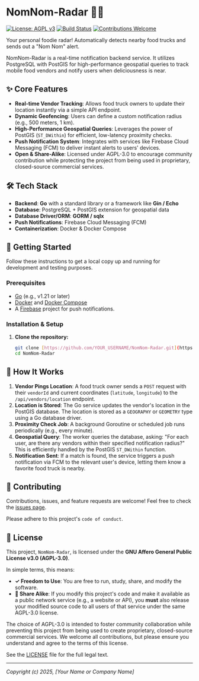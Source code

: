 # NomNom-Radar 🍔📡

[![License: AGPL v3](https://img.shields.io/badge/License-AGPL%20v3-blue.svg)](https://www.gnu.org/licenses/agpl-3.0)
[![Build Status](https://img.shields.io/badge/build-passing-brightgreen.svg)](https://github.com/slighter12/NomNom-Radar)
[![Contributions Welcome](https://img.shields.io/badge/contributions-welcome-orange.svg)](https://github.com/slighter12/NomNom-Radar/issues)

Your personal foodie radar! Automatically detects nearby food trucks and sends out a "Nom Nom" alert.

NomNom-Radar is a real-time notification backend service. It utilizes PostgreSQL with PostGIS for high-performance geospatial queries to track mobile food vendors and notify users when deliciousness is near.

## ✨ Core Features

* **Real-time Vendor Tracking**: Allows food truck owners to update their location instantly via a simple API endpoint.
* **Dynamic Geofencing**: Users can define a custom notification radius (e.g., 500 meters, 1 km).
* **High-Performance Geospatial Queries**: Leverages the power of PostGIS (`ST_DWithin`) for efficient, low-latency proximity checks.
* **Push Notification System**: Integrates with services like Firebase Cloud Messaging (FCM) to deliver instant alerts to users' devices.
* **Open & Share-Alike**: Licensed under AGPL-3.0 to encourage community contribution while protecting the project from being used in proprietary, closed-source commercial services.

## 🛠️ Tech Stack

* **Backend**: **Go** with a standard library or a framework like **Gin / Echo**
* **Database**: PostgreSQL + PostGIS extension for geospatial data
* **Database Driver/ORM**: **GORM / sqlx**
* **Push Notifications**: Firebase Cloud Messaging (FCM)
* **Containerization**: Docker & Docker Compose

## 🚀 Getting Started

Follow these instructions to get a local copy up and running for development and testing purposes.

### Prerequisites

* [Go](https://go.dev/doc/install) (e.g., v1.21 or later)
* [Docker](https://www.docker.com/) and [Docker Compose](https://docs.docker.com/compose/)
* A [Firebase](https://firebase.google.com/) project for push notifications.

### Installation & Setup

1.  **Clone the repository:**
    ```bash
    git clone [https://github.com/YOUR_USERNAME/NomNom-Radar.git](https://github.com/YOUR_USERNAME/NomNom-Radar.git)
    cd NomNom-Radar
    ```

## 🤔 How It Works

1.  **Vendor Pings Location**: A food truck owner sends a `POST` request with their `vendorId` and current coordinates (`latitude`, `longitude`) to the `/api/vendors/location` endpoint.
2.  **Location is Stored**: The Go service updates the vendor's location in the PostGIS database. The location is stored as a `GEOGRAPHY` or `GEOMETRY` type using a Go database driver.
3.  **Proximity Check Job**: A background Goroutine or scheduled job runs periodically (e.g., every minute).
4.  **Geospatial Query**: The worker queries the database, asking: "For each user, are there any vendors within their specified notification radius?" This is efficiently handled by the PostGIS `ST_DWithin` function.
5.  **Notification Sent**: If a match is found, the service triggers a push notification via FCM to the relevant user's device, letting them know a favorite food truck is nearby.

## 🤝 Contributing

Contributions, issues, and feature requests are welcome! Feel free to check the [issues page](https://github.com/YOUR_USERNAME/NomNom-Radar/issues).

Please adhere to this project's `code of conduct`.

## 📄 License

This project, `NomNom-Radar`, is licensed under the **GNU Affero General Public License v3.0 (AGPL-3.0)**.

In simple terms, this means:

* **✓ Freedom to Use**: You are free to run, study, share, and modify the software.
* **🔗 Share Alike**: If you modify this project's code and make it available as a public network service (e.g., a website or API), you **must** also release your modified source code to all users of that service under the same AGPL-3.0 license.

The choice of AGPL-3.0 is intended to foster community collaboration while preventing this project from being used to create proprietary, closed-source commercial services. We welcome all contributions, but please ensure you understand and agree to the terms of this license.

See the [LICENSE](LICENSE) file for the full legal text.

---
*Copyright (c) 2025, [Your Name or Company Name]*
